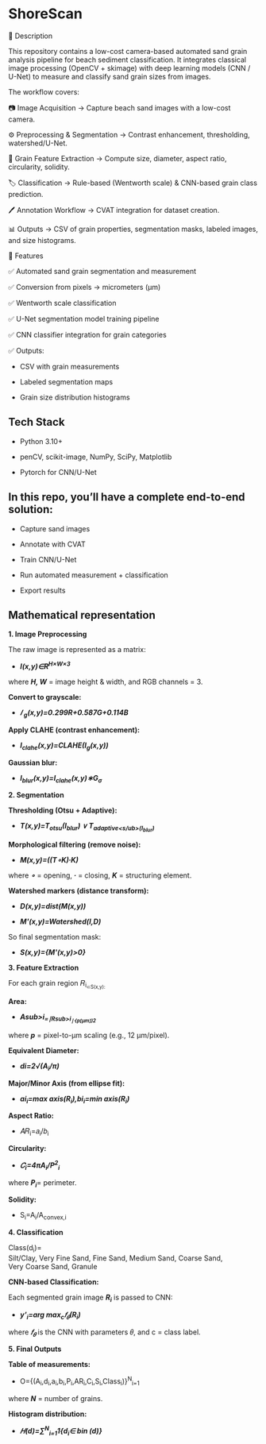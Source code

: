 # ShoreScan

🔹 Description

This repository contains a low-cost camera-based automated sand grain analysis pipeline for beach sediment classification.
It integrates classical image processing (OpenCV + skimage) with deep learning models (CNN / U-Net) to measure and classify sand grain sizes from images.

The workflow covers:

📷 Image Acquisition → Capture beach sand images with a low-cost camera.

⚙️ Preprocessing & Segmentation → Contrast enhancement, thresholding, watershed/U-Net.

📏 Grain Feature Extraction → Compute size, diameter, aspect ratio, circularity, solidity.

🏷 Classification → Rule-based (Wentworth scale) & CNN-based grain class prediction.

🖊 Annotation Workflow → CVAT integration for dataset creation.

📊 Outputs → CSV of grain properties, segmentation masks, labeled images, and size histograms.

🔹 Features

✅ Automated sand grain segmentation and measurement

✅ Conversion from pixels → micrometers (µm)

✅ Wentworth scale classification

✅ U-Net segmentation model training pipeline

✅ CNN classifier integration for grain categories

✅ Outputs:

- CSV with grain measurements

- Labeled segmentation maps

- Grain size distribution histograms

## Tech Stack

- Python 3.10+

- penCV, scikit-image, NumPy, SciPy, Matplotlib

- Pytorch for CNN/U-Net



##  In this repo, you’ll have a complete end-to-end solution:

- Capture sand images

- Annotate with CVAT

- Train CNN/U-Net

- Run automated measurement + classification

- Export results
## Mathematical representation

**1. Image Preprocessing**

The raw image is represented as a matrix:

- ***I(x,y)∈R<sup>H×W×3</sup>***

where ***H, W*** = image height & width, and RGB channels = 3.

**Convert to grayscale:**

- ***𝐼 <sub>g</sub>(x,y)=0.299R+0.587G+0.114B***

**Apply CLAHE (contrast enhancement):**

- ***I<sub>clahe</sub>(x,y)=CLAHE(I<sub>g</sub>(x,y))***

**Gaussian blur:**

- ***I<sub>blur</sub>​(x,y)=I<sub>clahe</sub>​(x,y)∗G<sub>σ​</sub>***


**2. Segmentation**

**Thresholding (Otsu + Adaptive):**

- ***T(x,y)=T<sub>otsu​</sub>(I<sub>blur​</sub>) ∨ T<sub>adaptive<s/ub>​(I<sub>blur</sub>​)***

**Morphological filtering (remove noise):**

- ***M(x,y)=((T∘K)∙K)***

where 
***∘*** = opening, 
***∙*** = closing, 
***K*** = structuring element.

**Watershed markers (distance transform):**

- ***D(x,y)=dist(M(x,y))***

- ***M'(x,y)=Watershed(I,D)***

So final segmentation mask:

- ***S(x,y)={M'(x,y)>0}***

**3. Feature Extraction**

For each grain region 𝑅<sub>i<sub>⊂S(x,y):

**Area:**

- ***Asub>i<sub>​=∣Rsub>i<sub>​∣⋅(p[μm])2***

where 
***p*** = pixel-to-µm scaling (e.g., 12 µm/pixel).

**Equivalent Diameter:**

- ***di​=2√(A<sub>i</sub>/​​π)***

**Major/Minor Axis (from ellipse fit):**

- ***ai<sub>i</sub>=max axis(R<sub>i</sub>​),bi<sub>i</sub>=min axis(R<sub>i</sub>​)***

**Aspect Ratio:**

- 𝐴𝑅<sub>i</sub>​=𝑎<sub>i</sub>​/𝑏<sub>i</sub>​

**Circularity:**

- ***𝐶<sub>i</sub>​=4πA<sub>i</sub>​/P<sup>2</sup><sub>i</sub>***

where 
***P<sub>i</sub>​***= perimeter.

**Solidity:**

- S<sub>i</sub>​=A<sub>i</sub>​/A<sub>convex,i</sub>

**4. Classification**

Class(d<sub>i</sub>​)=  
	Silt/Clay,
	Very Fine Sand,
	Fine Sand,
	Medium Sand,
	Coarse Sand,
	Very Coarse Sand,
	Granule
	

**CNN-based Classification:**

Each segmented grain image ***R<sub>i</sub>***​ is passed to CNN:

- ***y'<sub>i</sub>​=arg max<sub>c</sub>𝑓<sub>𝜃</sub>​(R<sub>i</sub>)***

where ***𝑓<sub>𝜃</sub>*** is the CNN with parameters 𝜃, and c = class label.

**5. Final Outputs**

**Table of measurements:**

- O={(A​<sub>i</sub>,d<sub>i</sub>​,a<sub>i</sub>​,b<sub>i</sub>,P<sub>i</sub>​,AR<sub>i</sub>​,C<sub>i</sub>​,S<sub>i</sub>​,Class<sub>i</sub>​)}<sup>N</sup><sub>i=1</sub>

where ***N*** = number of grains.

**Histogram distribution:**

- ***𝐻(d)=∑<sup>N</sup><sub>i=1</sub>1{d<sub>i</sub>∈ bin (d)}***

